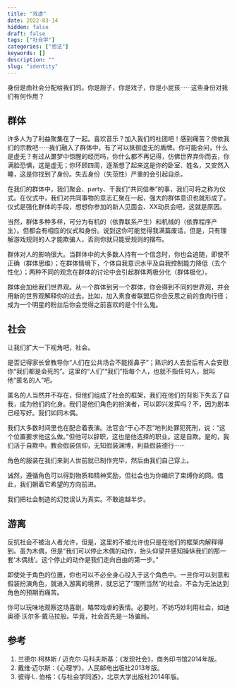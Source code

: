 ```yaml
---
title: "戏虐"
date: 2022-03-14
hidden: false
draft: false
tags: ["社会学"]
categories: ["想法"]
keywords: []
description: ""
slug: "identity"
---
```


身份是由社会分配给我们的。你是厨子，你是戏子，你是小屁孩······这些身份对我们有何作用？



## 群体

许多人为了利益聚集在了一起。喜欢音乐？加入我们的社团吧！感到痛苦？傍依我们的宗教吧······我们融入了群体中，有了可以抵御虚无的盾牌。你可能会问，什么是虚无？有过从噩梦中惊醒的经历吗，你什么都不再记得，仿佛世界弃你而去，你满脸恐惧，这是虚无；你环顾四周，逐渐想了起来这是你的卧室、姓名，又安然入睡，这是你找到了身份。失去身份（失范性）严重的会引起自杀。

在我们的群体中，我们聚会、party、干我们“共同信奉”的事，我们可将之称为仪式。在仪式中，我们对共同事物的意志汇聚在一起，强大的群体意识也就形成了。仪式是强化群体的手段，想想你参加的新人见面会、XX动员会吧，这就是原因。

当然，群体多种多样，可分为有机的（依靠联系产生）和机械的（依靠程序产生）。但都会有相应的仪式和身份。说到这你可能觉得我满篇废话，但是，只有理解游戏规则的人才能欺骗人，否则你就只能受规则的摆布。

群体对人的影响很大。当群体中的大多数人持有一个信念时，你也会追随，即使不正确（群体思维）；在群体情境下，个体自我意识水平及自我控制能力降低（去个性化）；两种不同的观念在群体的讨论中会引起群体两极分化（群体极化）。

群体会加给我们世界观。从一个群体到另一个群体，你会得到不同的世界观，并会用新的世界观解释你的过去。比如，加入素食者联盟后你会反思之前的食肉行径；成为一个明星的粉丝后你会觉得之前喜欢的是个什么鬼。

## 社会

让我们扩大一下视角吧，社会。

是否记得家长曾教导你“人们在公共场合不能抠鼻子”；熟识的人去世后有人会安慰你“我们都是会死的”。这里的“人们”“我们”指每个人，也就不指任何人，就叫他“匿名的人”吧。

匿名的人当然并不存在，但他们组成了社会的框架，我们在他们的背影下失去了自我，成为他们的化身。我们是他们角色的扮演者，可以即兴发挥吗？不，因为剧本已经写好。我们如同木偶。

我们大多数时间里也在配合着表演。法官会“于心不忍”地判处罪犯死刑，说：“这个位置要求他这么做。”但他可以辞职，这也是他选择的职业。这是自欺。是的，我们活于自欺中。教会假装信仰，无知假装渊博，利益假装德行······

角色的服装在我们来到人世前就已制作完毕，然后由我们自己穿上。

诚然，遵循角色可以得到物质和精神奖励，但社会也为你编织了束缚你的网。借此，我们朝着它希望的方向前进。

我们把社会制造的幻觉误认为真实。不敢逾越半步。

## 游离

反抗社会不被治人者允许，但是，这里的不被允许也只是在他们的框架内解释得到。虽为木偶，但是“我们可以停止木偶的动作，抬头仰望并感知操纵我们的那一套‘木偶线’。这个停止的动作是我们走向自由的第一步。”

即使处于角色的位置，你也可以不必全身心投入于这个角色中。一旦你可以刻意和假装扮演角色，就进入游离的境界，就忘记了“理所当然”的社会，不会为无法达到角色的预期而痛苦。

你可以玩味地观察这场喜剧，略带戏虐的表情。必要时，不妨巧妙利用社会，如迪奥德·沃尔多·戴马拉般。毕竟，社会首先是一场骗局。

## 参考

1.  兰德尔·柯林斯 / 迈克尔·马科夫斯基：《发现社会》，商务印书馆2014年版。
2.  戴维·迈尔斯：《心理学》，人民邮电出版社2013年版。
3.  彼得·L. 伯格：《与社会学同游》，北京大学出版社2014年版。
